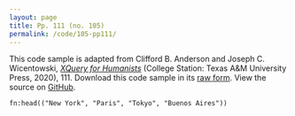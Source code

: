 ```yaml
---
layout: page
title: Pp. 111 (no. 105)
permalink: /code/105-pp111/
---
```


This code sample is adapted from Clifford B. Anderson and Joseph C. Wicentowski, 
[_XQuery for Humanists_](/) (College Station: Texas A&M University Press, 2020), 111. 
Download this code sample in its [raw form](/code/105-pp111/105-pp111.xq).
View the source on [GitHub](https://github.com/coding4humanists/xquery4humanists/blob/master/code/105-pp111/105-pp111.xq).

```xquery
fn:head(("New York", "Paris", "Tokyo", "Buenos Aires"))
```  
